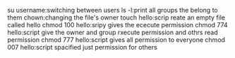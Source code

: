 su username:switching between users
ls -l:print all groups the belong to them
chown:changing the file's owner
touch hello:scrip reate an empty file called hello
chmod 100 hello:sripy gives the ececute permission
chmod 774 hello:script give the owner and group rxecute permission and othrs read permission
chmod 777 hello:script gives all permission to everyone
chmod 007 hello:script spacified just permission for others
